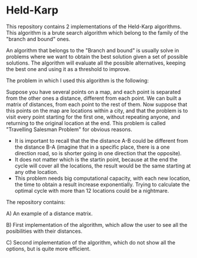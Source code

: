 # Held-Karp
This repository contains 2 implementations of the Held-Karp algorithms. This algorithm is a brute search algorithm which belong to the family of the "branch and bound" ones.

An algorithm that belongs to the "Branch and bound" is usually solve in problems where we want to obtain the best solution given a set of possible solutions. The algorithm will evaluate all the possible alternatives, keeping the best one and using it as a threshold to improve.

The problem in which I used this algorithm is the following:

Suppose you have several points on a map, and each point is separated from the other ones a distance, different from each point. We can built a matrix of distances, from each point to the rest of them. Now suppose that this points on the map are locations within a city, and that the problem is to visit every point starting for the first one, without repeating anyone, and returning to the original location at the end. This problem is called "Travelling Salesman Problem" for obvious reasons.
* It is important to recall that the the distance A-B could be different from the distance B-A (imagine that in a specific place, there is a one direction road, so is shorter going in one direction that the opposite).
* It does not matter which is the startin point, because at the end the cycle will cover all the locations, the result would be the same starting at any othe location.
* This problem needs big computational capacity, with each new location, the time to obtain a result increase exponentially. Trying to calculate the optimal cycle  with more than 12 locations could be a nightmare.

The repository contains:

  A) An example of a distance matrix.
  
  B) First implementation of the algorithm, which allow the user to see all the posibilities with their distances.
  
  C) Second implementation of the algorithm, which do not show all the options, but is quite more efficient.
